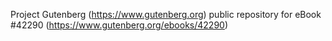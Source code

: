 Project Gutenberg (https://www.gutenberg.org) public repository for eBook #42290 (https://www.gutenberg.org/ebooks/42290)

